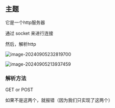 ## 主题

它是一个http服务器

通过 socket 来进行连接

然后，解析http

![image-20240905232819700](../../../../AppData/Roaming/Typora/typora-user-images/image-20240905232819700.png)



![image-20240905213937459](../../../../AppData/Roaming/Typora/typora-user-images/image-20240905213937459.png)

### 解析方法

GET or POST

如果不是这两个，就报错（因为我们只实现了这两个）



